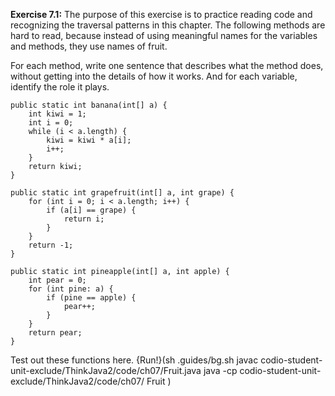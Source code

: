 **Exercise 7.1:**
The purpose of this exercise is to practice reading code and recognizing the traversal patterns in this chapter. The following methods are hard to read, because instead of using meaningful names for the variables and methods, they use names of fruit.

For each method, write one sentence that describes what the method does, without getting into the details of how it works. And for each variable, identify the role it plays.

```code
public static int banana(int[] a) {
    int kiwi = 1;
    int i = 0;
    while (i < a.length) {
        kiwi = kiwi * a[i];
        i++;
    }
    return kiwi;
}
```

```code
public static int grapefruit(int[] a, int grape) {
    for (int i = 0; i < a.length; i++) {
        if (a[i] == grape) {
            return i;
        }
    }
    return -1;
}
```

```code
public static int pineapple(int[] a, int apple) {
    int pear = 0;
    for (int pine: a) {
        if (pine == apple) {
            pear++;
        }
    }
    return pear;
}
```
Test out these functions here.
{Run!}(sh .guides/bg.sh javac codio-student-unit-exclude/ThinkJava2/code/ch07/Fruit.java java -cp codio-student-unit-exclude/ThinkJava2/code/ch07/ Fruit )
